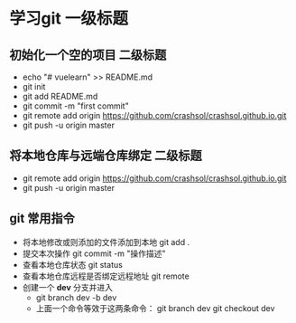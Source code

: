 # 学习git 一级标题  

## 初始化一个空的项目  二级标题
- echo "# vuelearn" >> README.md
- git init
- git add README.md
- git commit -m "first commit"
- git remote add origin https://github.com/crashsol/crashsol.github.io.git
- git push -u origin master

## 将本地仓库与远端仓库绑定 二级标题
- git remote add origin https://github.com/crashsol/crashsol.github.io.git
- git push -u origin master

## git 常用指令
- 将本地修改或则添加的文件添加到本地 git add .  
- 提交本次操作 git commit -m "操作描述"
- 查看本地仓库状态 git status
- 查看本地仓库远程是否绑定远程地址 git remote
- 创建一个 **dev** 分支并进入
    - git branch dev -b dev
    - 上面一个命令等效于这两条命令： git branch dev   git checkout dev